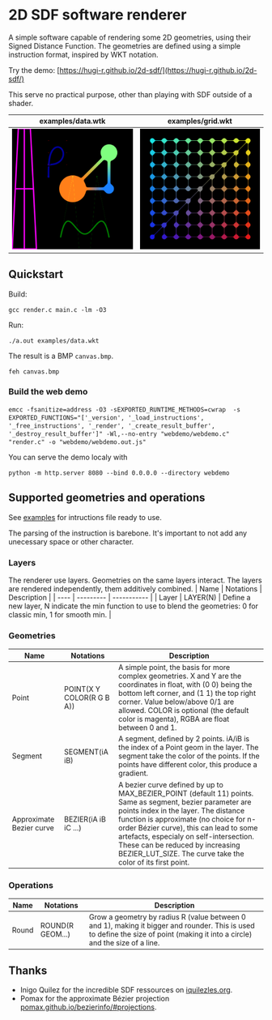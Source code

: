 # 2D SDF software renderer
A simple software capable of rendering some 2D geometries, using their Signed Distance Function.
The geometries are defined using a simple instruction format, inspired by WKT notation.

Try the demo: [https://hugi-r.github.io/2d-sdf/](https://hugi-r.github.io/2d-sdf/)

This serve no practical purpose, other than playing with SDF outside of a shader.

| examples/data.wtk | examples/grid.wkt |
| --- | --- |
| ![rendering of examples/data.wtf](./images/data.bmp) | ![rendering of examples/grid.wtf](./images/grid.bmp) |

## Quickstart
Build:
```shell
gcc render.c main.c -lm -O3
```

Run:
```shell
./a.out examples/data.wkt
```
The result is a BMP `canvas.bmp`.
```shell
feh canvas.bmp
```

### Build the web demo
```shell
emcc -fsanitize=address -O3 -sEXPORTED_RUNTIME_METHODS=cwrap  -s EXPORTED_FUNCTIONS="['_version', '_load_instructions', '_free_instructions', '_render', '_create_result_buffer', '_destroy_result_buffer']" -Wl,--no-entry "webdemo/webdemo.c" "render.c" -o "webdemo/webdemo.out.js"
```

You can serve the demo localy with
```shell
python -m http.server 8080 --bind 0.0.0.0 --directory webdemo
```

## Supported geometries and operations
See [examples](./examples/) for intructions file ready to use.

The parsing of the instruction is barebone. It's important to not add any unecessary space or other character.

### Layers
The renderer use layers. Geometries on the same layers interact.
The layers are rendered independently, them additively combined.
| Name | Notations | Description |
| ---- | --------- | ----------- |
| Layer | LAYER(N) | Define a new layer, N indicate the min function to use to blend the geometries: 0 for classic min, 1 for smooth min. |


### Geometries
| Name | Notations | Description |
| ---- | --------- | ----------- |
| Point | POINT(X Y COLOR(R G B A)) | A simple point, the basis for more complex geometries. X and Y are the coordinates in float, with (0 0) being the bottom left corner, and (1 1) the top right corner. Value below/above 0/1 are allowed. COLOR is optional (the default color is magenta), RGBA are float between 0 and 1. |
| Segment | SEGMENT(iA iB) | A segment, defined by 2 points. iA/iB is the index of a Point geom in the layer. The segment take the color of the points. If the points have different color, this produce a gradient. |
| Approximate Bezier curve | BEZIER(iA iB iC ...) | A bezier curve defined by up to MAX_BEZIER_POINT (default 11) points. Same as segment, bezier parameter are points index in the layer. The distance function is approximate (no choice for n-order Bézier curve), this can lead to some artefacts, especialy on self-intersection. These can be reduced by increasing BEZIER_LUT_SIZE. The curve take the color of its first point. |

### Operations
| Name | Notations | Description |
| ---- | --------- | ----------- |
| Round | ROUND(R GEOM...) | Grow a geometry by radius R (value between 0 and 1), making it bigger and rounder. This is used to define the size of point (making it into a circle) and the size of a line. |

## Thanks
- Inigo Quilez for the incredible SDF ressources on [iquilezles.org](https://iquilezles.org).
- Pomax for the approximate Bézier projection [pomax.github.io/bezierinfo/#projections](https://pomax.github.io/bezierinfo/#projections).
